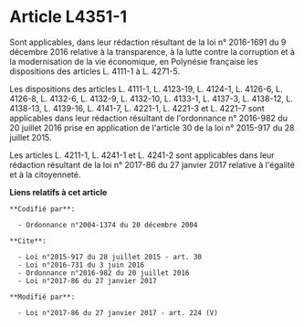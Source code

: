 # Article L4351-1

Sont applicables, dans leur rédaction résultant de la loi n° 2016-1691 du 9 décembre 2016 relative à la transparence, à la
lutte contre la corruption et à la modernisation de la vie économique, en Polynésie française les dispositions des articles
L. 4111-1 à L. 4271-5. 

Les dispositions des articles L. 4111-1, L. 4123-19, L. 4124-1, L. 4126-6, L. 4126-8, L. 4132-6, L. 4132-9, L. 4132-10, L.
4133-1, L. 4137-3, L. 4138-12, L. 4138-13, L. 4139-16, L. 4141-7, L. 4221-1, L. 4221-3 et L. 4221-7 sont applicables dans
leur rédaction résultant de l'ordonnance n° 2016-982 du 20 juillet 2016 prise en application de l'article 30 de la loi n°
2015-917 du 28 juillet 2015. 

Les articles L. 4211-1, L. 4241-1 et L. 4241-2 sont applicables dans leur rédaction résultant de la loi n° 2017-86 du 27
janvier 2017 relative à l'égalité et à la citoyenneté.

**Liens relatifs à cet article**

	**Codifié par**:

	  - Ordonnance n°2004-1374 du 20 décembre 2004

	**Cite**:

	  - Loi n°2015-917 du 28 juillet 2015 - art. 30
	  - Loi n°2016-731 du 3 juin 2016
	  - Ordonnance n°2016-982 du 20 juillet 2016
	  - Loi n°2017-86 du 27 janvier 2017

	**Modifié par**:

	  - Loi n°2017-86 du 27 janvier 2017 - art. 224 (V)
